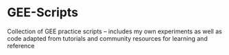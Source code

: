 # GEE-Scripts
Collection of GEE practice scripts – includes my own experiments as well as code adapted from tutorials and community resources for learning and reference
